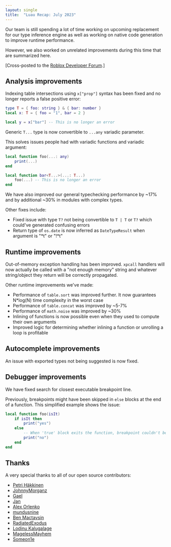 ```yaml
---
layout: single
title:  "Luau Recap: July 2023"
---
```


Our team is still spending a lot of time working on upcoming replacement for our type inference engine as well as working on native code generation to improve runtime performance.

However, we also worked on unrelated improvements during this time that are summarized here.

[Cross-posted to the [Roblox Developer Forum](https://devforum.roblox.com/t/luau-recap-july-2023/).]

## Analysis improvements

Indexing table intersections using `x["prop"]` syntax has been fixed and no longer reports a false positive error:

```lua
type T = { foo: string } & { bar: number }
local x: T = { foo = "1", bar = 2 }

local y = x["bar"] -- This is no longer an error
```

Generic `T...` type is now convertible to `...any` variadic parameter.

This solves issues people had with variadic functions and variadic argument:

```lua
local function foo(...: any)
    print(...)
end

local function bar<T...>(...: T...)
    foo(...) -- This is no longer an error
end
```

We have also improved our general typechecking performance by ~17% and by additional ~30% in modules with complex types.

Other fixes include:

* Fixed issue with type `T?` not being convertible to `T | T` or `T?` which could've generated confusing errors
* Return type of `os.date` is now inferred as `DateTypeResult` when argument is "*t" or "!*t"

## Runtime improvements

Out-of-memory exception handling has been improved.
`xpcall` handlers will now actually be called with a "not enough memory" string and whatever string/object they return will be correctly propagated.

Other runtime improvements we've made:

* Performance of `table.sort` was improved further. It now guarantees N*log(N) time complexity in the worst case
* Performance of `table.concat` was improved by ~5-7%
* Performance of `math.noise` was improved by ~30%
* Inlining of functions is now possible even when they used to compute their own arguments
* Improved logic for determining whether inlining a function or unrolling a loop is profitable

## Autocomplete improvements

An issue with exported types not being suggested is now fixed.

## Debugger improvements

We have fixed search for closest executable breakpoint line.

Previously, breakpoints might have been skipped in `else` blocks at the end of a function.
This simplified example shows the issue:

```lua
local function foo(isIt)
    if isIt then
        print("yes")
    else
        -- When 'true' block exits the function, breakpoint couldn't be placed here
        print("no")
    end
end
```

## Thanks

A very special thanks to all of our open source contributors:

* [Petri Häkkinen](https://github.com/petrihakkinen)
* [JohnnyMorganz](https://github.com/JohnnyMorganz)
* [Gael](https://github.com/TheGreatSageEqualToHeaven)
* [Jan](https://github.com/Jan200101)
* [Alex Orlenko](https://github.com/khvzak)
* [mundusnine](https://github.com/mundusnine)
* [Ben Mactavsin](https://github.com/BenMactavsin)
* [RadiatedExodus](https://github.com/RealEthanPlayzDev)
* [Lodinu Kalugalage](https://github.com/imlodinu)
* [MagelessMayhem](https://github.com/MagelessMayhem)
* [Someon1e](https://github.com/Someon1e)
